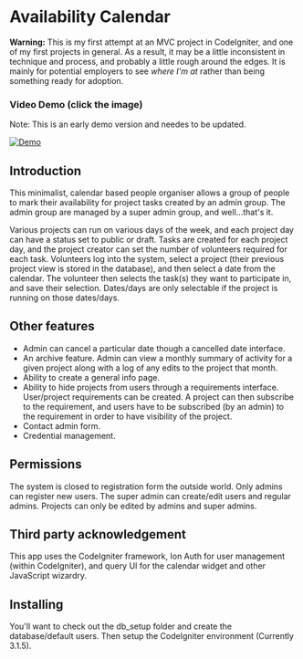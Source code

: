 # Availability Calendar

**Warning:** This is my first attempt at an MVC project in CodeIgniter, and one of my first projects in general. As a result, it may be a little inconsistent in technique and process, and probably a little rough around the edges. It is mainly for potential employers to see *where I'm at* rather than being something ready for adoption. 

### Video Demo (click the image)

Note: This is an early demo version and needes to be updated. 

[![Demo](https://img.youtube.com/vi/K8l2x3Ow47Q/0.jpg)](https://youtu.be/Dy4SnFRVhXQ)

## Introduction

This minimalist, calendar based people organiser allows a group of people to mark their availability for project tasks created by an admin group. The admin group are managed by a super admin group, and well...that's it. 

Various projects can run on various days of the week, and each project day can have a status set to public or draft. Tasks are created for each project day, and the project creator can set the number of volunteers required for each task. Volunteers log into the system, select a project (their previous project view is stored in the database), and then select a date from the calendar. The volunteer then selects the task(s) they want to participate in, and save their selection. Dates/days are only selectable if the project is running on those dates/days. 

## Other features

* Admin can cancel a particular date though a cancelled date interface.  
* An archive feature. Admin can view a monthly summary of activity for a given project along with a log of any edits to the project that month. 
* Ability to create a general info page. 
* Ability to hide projects from users through a requirements interface. User/project requirements can be created. A project can then subscribe to the requirement, and users have to be subscribed (by an admin) to the requirement in order to have visibility of the project. 
* Contact admin form. 
* Credential management. 

## Permissions

The system is closed to registration form the outside world. Only admins can register new users. The super admin can create/edit users and regular admins. Projects can only be edited by admins and super admins. 

## Third party acknowledgement 

This app uses the CodeIgniter framework, Ion Auth for user management (within CodeIgniter), and query UI for the calendar widget and other JavaScript wizardry. 

## Installing 

You'll want to check out the db_setup folder and create the database/default users. Then setup the CodeIgniter environment (Currently 3.1.5).
